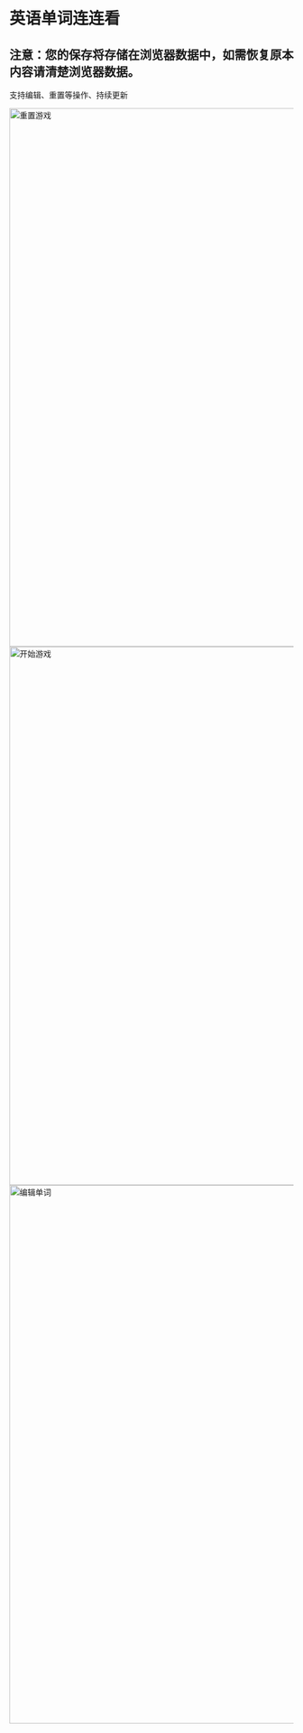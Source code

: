 # 英语单词连连看
## 注意：您的保存将存储在浏览器数据中，如需恢复原本内容请清楚浏览器数据。
支持编辑、重置等操作、持续更新


<img width="1872" height="954" alt="重置游戏" src="https://github.com/user-attachments/assets/568dbf6d-d93f-4fa7-9b29-7444eb27408e" />
<img width="1872" height="954" alt="开始游戏" src="https://github.com/user-attachments/assets/41a636ef-2c66-42fd-ba65-604cfffaaed9" />
<img width="1872" height="954" alt="编辑单词" src="https://github.com/user-attachments/assets/2f0d1b97-fc78-462d-b9eb-808a897641ad" />
